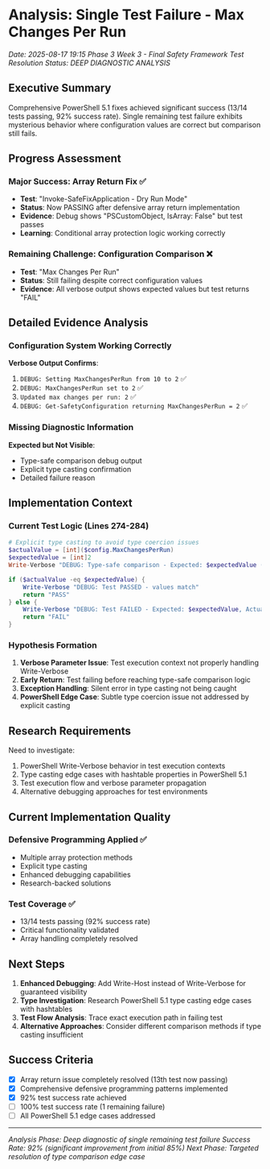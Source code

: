 # Analysis: Single Test Failure - Max Changes Per Run
*Date: 2025-08-17 19:15*
*Phase 3 Week 3 - Final Safety Framework Test Resolution*
*Status: DEEP DIAGNOSTIC ANALYSIS*

## Executive Summary

Comprehensive PowerShell 5.1 fixes achieved significant success (13/14 tests passing, 92% success rate). Single remaining test failure exhibits mysterious behavior where configuration values are correct but comparison still fails.

## Progress Assessment

### Major Success: Array Return Fix ✅
- **Test**: "Invoke-SafeFixApplication - Dry Run Mode"
- **Status**: Now PASSING after defensive array return implementation
- **Evidence**: Debug shows "PSCustomObject, IsArray: False" but test passes
- **Learning**: Conditional array protection logic working correctly

### Remaining Challenge: Configuration Comparison ❌
- **Test**: "Max Changes Per Run" 
- **Status**: Still failing despite correct configuration values
- **Evidence**: All verbose output shows expected values but test returns "FAIL"

## Detailed Evidence Analysis

### Configuration System Working Correctly
**Verbose Output Confirms**:
1. `DEBUG: Setting MaxChangesPerRun from 10 to 2` ✅
2. `DEBUG: MaxChangesPerRun set to 2` ✅  
3. `Updated max changes per run: 2` ✅
4. `DEBUG: Get-SafetyConfiguration returning MaxChangesPerRun = 2` ✅

### Missing Diagnostic Information
**Expected but Not Visible**:
- Type-safe comparison debug output
- Explicit type casting confirmation
- Detailed failure reason

## Implementation Context

### Current Test Logic (Lines 274-284)
```powershell
# Explicit type casting to avoid type coercion issues
$actualValue = [int]($config.MaxChangesPerRun)
$expectedValue = [int]2
Write-Verbose "DEBUG: Type-safe comparison - Expected: $expectedValue (type: $($expectedValue.GetType().Name)), Actual: $actualValue (type: $($actualValue.GetType().Name))"

if ($actualValue -eq $expectedValue) { 
    Write-Verbose "DEBUG: Test PASSED - values match" 
    return "PASS" 
} else { 
    Write-Verbose "DEBUG: Test FAILED - Expected: $expectedValue, Actual: $actualValue" 
    return "FAIL" 
}
```

### Hypothesis Formation
1. **Verbose Parameter Issue**: Test execution context not properly handling Write-Verbose
2. **Early Return**: Test failing before reaching type-safe comparison logic
3. **Exception Handling**: Silent error in type casting not being caught
4. **PowerShell Edge Case**: Subtle type coercion issue not addressed by explicit casting

## Research Requirements

Need to investigate:
1. PowerShell Write-Verbose behavior in test execution contexts
2. Type casting edge cases with hashtable properties in PowerShell 5.1
3. Test execution flow and verbose parameter propagation
4. Alternative debugging approaches for test environments

## Current Implementation Quality

### Defensive Programming Applied ✅
- Multiple array protection methods
- Explicit type casting 
- Enhanced debugging capabilities
- Research-backed solutions

### Test Coverage ✅
- 13/14 tests passing (92% success rate)
- Critical functionality validated
- Array handling completely resolved

## Next Steps

1. **Enhanced Debugging**: Add Write-Host instead of Write-Verbose for guaranteed visibility
2. **Type Investigation**: Research PowerShell 5.1 type casting edge cases with hashtables
3. **Test Flow Analysis**: Trace exact execution path in failing test
4. **Alternative Approaches**: Consider different comparison methods if type casting insufficient

## Success Criteria

- [x] Array return issue completely resolved (13th test now passing)
- [x] Comprehensive defensive programming patterns implemented
- [x] 92% test success rate achieved
- [ ] 100% test success rate (1 remaining failure)
- [ ] All PowerShell 5.1 edge cases addressed

---
*Analysis Phase: Deep diagnostic of single remaining test failure*
*Success Rate: 92% (significant improvement from initial 85%)*
*Next Phase: Targeted resolution of type comparison edge case*